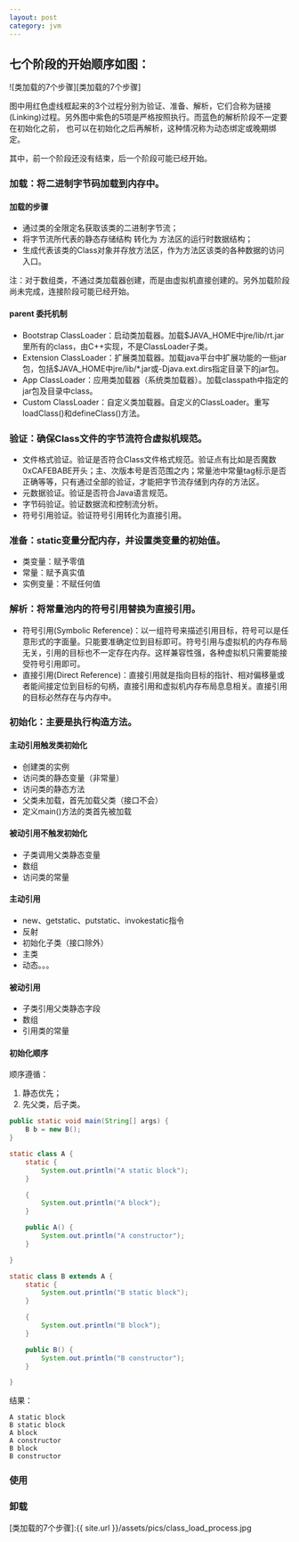 ```yaml
---
layout: post
category: jvm
---
```



## 七个阶段的开始顺序如图：

![类加载的7个步骤][类加载的7个步骤]

图中用红色虚线框起来的3个过程分别为验证、准备、解析，它们合称为链接(Linking)过程。另外图中紫色的5项是严格按照执行。而蓝色的解析阶段不一定要在初始化之前， 也可以在初始化之后再解析，这种情况称为动态绑定或晚期绑定。

其中，前一个阶段还没有结束，后一个阶段可能已经开始。

### 加载：将二进制字节码加载到内存中。

#### 加载的步骤

- 通过类的全限定名获取该类的二进制字节流；
- 将字节流所代表的静态存储结构 转化为 方法区的运行时数据结构；
- 生成代表该类的Class对象并存放方法区，作为方法区该类的各种数据的访问入口。

注：对于数组类，不通过类加载器创建，而是由虚拟机直接创建的。另外加载阶段尚未完成，连接阶段可能已经开始。

#### parent 委托机制

- Bootstrap ClassLoader：启动类加载器。加载$JAVA_HOME中jre/lib/rt.jar里所有的class，由C++实现，不是ClassLoader子类。
- Extension ClassLoader：扩展类加载器。加载java平台中扩展功能的一些jar包，包括$JAVA_HOME中jre/lib/*.jar或-Djava.ext.dirs指定目录下的jar包。
- App ClassLoader：应用类加载器（系统类加载器）。加载classpath中指定的jar包及目录中class。
- Custom ClassLoader：自定义类加载器。自定义的ClassLoader。重写loadClass()和defineClass()方法。

### 验证：确保Class文件的字节流符合虚拟机规范。

- 文件格式验证。验证是否符合Class文件格式规范。验证点有比如是否魔数0xCAFEBABE开头；主、次版本号是否范围之内；常量池中常量tag标示是否正确等等，只有通过全部的验证，才能把字节流存储到内存的方法区。
- 元数据验证。验证是否符合Java语言规范。
- 字节码验证。验证数据流和控制流分析。
- 符号引用验证。验证符号引用转化为直接引用。

### 准备：static变量分配内存，并设置类变量的初始值。

- 类变量：赋予零值
- 常量：赋予真实值
- 实例变量：不赋任何值

### 解析：将常量池内的符号引用替换为直接引用。

- 符号引用(Symbolic Reference)：以一组符号来描述引用目标，符号可以是任意形式的字面量。只能要准确定位到目标即可。符号引用与虚拟机的内存布局无关，引用的目标也不一定存在内存。这样兼容性强，各种虚拟机只需要能接受符号引用即可。
- 直接引用(Direct Reference)：直接引用就是指向目标的指针、相对偏移量或者能间接定位到目标的句柄，直接引用和虚拟机内存布局息息相关。直接引用的目标必然存在与内存中。

### 初始化：主要是执行构造方法。

#### 主动引用触发类初始化

- 创建类的实例
- 访问类的静态变量（非常量）
- 访问类的静态方法
- 父类未加载，首先加载父类（接口不会）
- 定义main()方法的类首先被加载

#### 被动引用不触发初始化

- 子类调用父类静态变量
- 数组
- 访问类的常量

#### 主动引用

- new、getstatic、putstatic、invokestatic指令
- 反射
- 初始化子类（接口除外）
- 主类
- 动态。。。

#### 被动引用

- 子类引用父类静态字段
- 数组
- 引用类的常量

#### 初始化顺序
顺序遵循：
1. 静态优先；
2. 先父类，后子类。

```java
public static void main(String[] args) {
    B b = new B();
}

static class A {
    static {
        System.out.println("A static block");
    }

    {
        System.out.println("A block");
    }

    public A() {
        System.out.println("A constructor");
    }

}

static class B extends A {
    static {
        System.out.println("B static block");
    }

    {
        System.out.println("B block");
    }

    public B() {
        System.out.println("B constructor");
    }

}
```
结果：
```
A static block
B static block
A block
A constructor
B block
B constructor
```

### 使用

### 卸载






[类加载的7个步骤]:{{ site.url }}/assets/pics/class_load_process.jpg